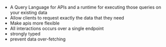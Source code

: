 + A Query Language for APIs and a runtime for executing those queries on your existing data
+ Allow clients to request exactly the data that they need
+ Make apis more flexible
+ All interactions occurs over a single endpoint
+ strongly typed
+ prevent data over-fetching